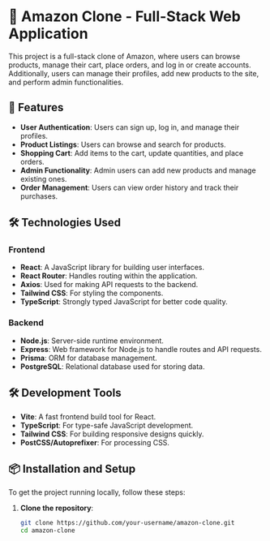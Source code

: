 # 🛒 Amazon Clone - Full-Stack Web Application

This project is a full-stack clone of Amazon, where users can browse products, manage their cart, place orders, and log in or create accounts. Additionally, users can manage their profiles, add new products to the site, and perform admin functionalities.

## 🚀 Features

- **User Authentication**: Users can sign up, log in, and manage their profiles.
- **Product Listings**: Users can browse and search for products.
- **Shopping Cart**: Add items to the cart, update quantities, and place orders.
- **Admin Functionality**: Admin users can add new products and manage existing ones.
- **Order Management**: Users can view order history and track their purchases.

## 🛠️ Technologies Used

### Frontend

- **React**: A JavaScript library for building user interfaces.
- **React Router**: Handles routing within the application.
- **Axios**: Used for making API requests to the backend.
- **Tailwind CSS**: For styling the components.
- **TypeScript**: Strongly typed JavaScript for better code quality.

### Backend

- **Node.js**: Server-side runtime environment.
- **Express**: Web framework for Node.js to handle routes and API requests.
- **Prisma**: ORM for database management.
- **PostgreSQL**: Relational database used for storing data.


## 🛠️ Development Tools

- **Vite**: A fast frontend build tool for React.
- **TypeScript**: For type-safe JavaScript development.
- **Tailwind CSS**: For building responsive designs quickly.
- **PostCSS/Autoprefixer**: For processing CSS.

## 📦 Installation and Setup

To get the project running locally, follow these steps:

1. **Clone the repository**:

   ```bash
   git clone https://github.com/your-username/amazon-clone.git
   cd amazon-clone
